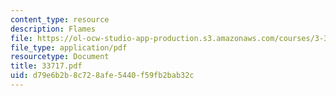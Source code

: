 ```yaml
---
content_type: resource
description: Flames
file: https://ol-ocw-studio-app-production.s3.amazonaws.com/courses/3-37-welding-and-joining-processes-fall-2002/d79e6b2b8c728afe5440f59fb2bab32c_33717.pdf
file_type: application/pdf
resourcetype: Document
title: 33717.pdf
uid: d79e6b2b-8c72-8afe-5440-f59fb2bab32c
---
```

